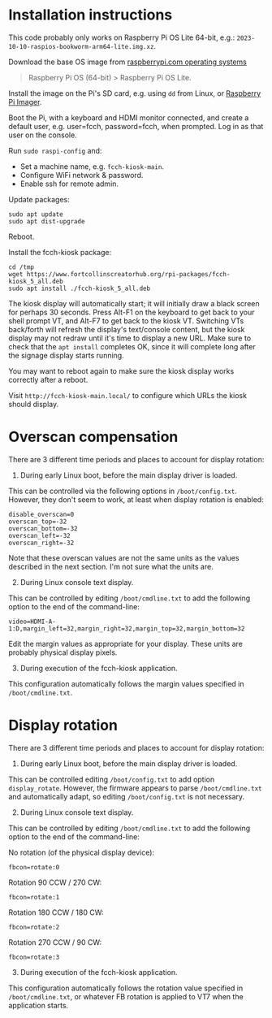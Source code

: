 # Installation instructions

This code probably only works on Raspberry Pi OS Lite 64-bit, e.g.:
`2023-10-10-raspios-bookworm-arm64-lite.img.xz`.

Download the base OS image from
[raspberrypi.com operating systems](`https://www.raspberrypi.com/software/operating-systems/`)
> Raspberry Pi OS (64-bit) > Raspberry Pi OS Lite.

Install the image on the Pi's SD card, e.g. using `dd` from Linux, or
[Raspberry Pi Imager](https://www.raspberrypi.com/software/).

Boot the Pi, with a keyboard and HDMI monitor connected, and create a default
user, e.g. user=fcch, password=fcch, when prompted. Log in as that user on the
console.

Run `sudo raspi-config` and:
* Set a machine name, e.g. `fcch-kiosk-main`.
* Configure WiFi network & password.
* Enable ssh for remote admin.

Update packages:

```shell
sudo apt update
sudo apt dist-upgrade
```

Reboot.

Install the fcch-kiosk package:

```shell
cd /tmp
wget https://www.fortcollinscreatorhub.org/rpi-packages/fcch-kiosk_5_all.deb
sudo apt install ./fcch-kiosk_5_all.deb
```

The kiosk display will automatically start; it will initially draw a black
screen for perhaps 30 seconds. Press Alt-F1 on the keyboard to get back to
your shell prompt VT, and Alt-F7 to get back to the kiosk VT. Switching VTs
back/forth will refresh the display's text/console content, but the kiosk
display may not redraw until it's time to display a new URL. Make sure to
check that the `apt install` completes OK, since it will complete long after
the signage display starts running.

You may want to reboot again to make sure the kiosk display works correctly
after a reboot.

Visit `http://fcch-kiosk-main.local/` to configure which URLs the kiosk should
display.

# Overscan compensation

There are 3 different time periods and places to account for display rotation:

1) During early Linux boot, before the main display driver is loaded.

This can be controlled via the following options in `/boot/config.txt`.
However, they don't seem to work, at least when display rotation is enabled:

```
disable_overscan=0
overscan_top=-32
overscan_bottom=-32
overscan_left=-32
overscan_right=-32
```

Note that these overscan values are not the same units as the values described
in the next section. I'm not sure what the units are.

2) During Linux console text display.

This can be controlled by editing `/boot/cmdline.txt` to add the following
option to the end of the command-line:

```
video=HDMI-A-1:D,margin_left=32,margin_right=32,margin_top=32,margin_bottom=32
```

Edit the margin values as appropriate for your display. These units are
probably physical display pixels.

3) During execution of the fcch-kiosk application.

This configuration automatically follows the margin values specified in
`/boot/cmdline.txt`.

# Display rotation

There are 3 different time periods and places to account for display rotation:

1) During early Linux boot, before the main display driver is loaded.

This can be controlled editing `/boot/config.txt` to add option
`display_rotate`. However, the firmware appears to parse `/boot/cmdline.txt`
and automatically adapt, so editing `/boot/config.txt` is not necessary.

2) During Linux console text display.

This can be controlled by editing `/boot/cmdline.txt` to add the following
option to the end of the command-line:

No rotation (of the physical display device):
```
fbcon=rotate:0
```

Rotation 90 CCW / 270 CW:
```
fbcon=rotate:1
```

Rotation 180 CCW / 180 CW:
```
fbcon=rotate:2
```

Rotation 270 CCW / 90 CW:
```
fbcon=rotate:3
```

3) During execution of the fcch-kiosk application.

This configuration automatically follows the rotation value specified in
`/boot/cmdline.txt`, or whatever FB rotation is applied to VT7 when the
application starts.
